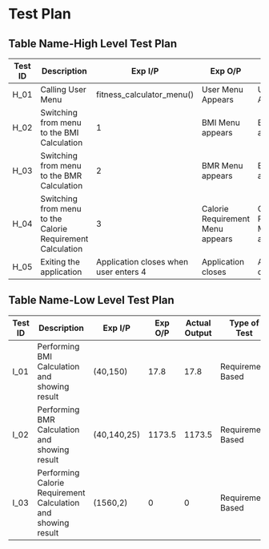 # Test Plan
## Table Name-High Level Test Plan
|Test ID         | Description   |Exp I/P|Exp O/P | Actual Output | Type of Test|
| -------------  | ------------- |-----------|-------------|-------------|-------|
| H_01             | Calling User Menu        |fitness_calculator_menu()|User Menu Appears|User Menu Appears|Requirement Based|
|H_02           |Switching from menu to the BMI Calculation     |1| BMI Menu appears| BMI Menu appears|Scenario Based|
|H_03               | Switching from menu to the BMR Calculation      |2| BMR Menu appears| BMR Menu appears|Scenario Based|
| H_04          |Switching from menu to the Calorie Requirement Calculation      |3| Calorie Requirement Menu appears| Calorie Requirement Menu appears|Scenario Based|
| H_05         | Exiting the application      |Application closes when user enters 4|Application closes|Application closes|Boundary Based|

## Table Name-Low Level Test Plan
|Test ID         | Description   |Exp I/P|Exp O/P | Actual Output | Type of Test|
| -------------  | ------------- |-----------|-------------|-------------|-------|
|I_01| Performing BMI Calculation and showing result| (40,150) | 17.8 | 17.8 | Requirement Based|
|I_02|Performing BMR Calculation and showing result| (40,140,25) | 1173.5 | 1173.5 | Requirement Based|
|I_03| Performing Calorie Requirement Calculation and showing result | (1560,2) | 0 | 0 | Requirement Based|



